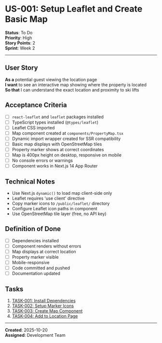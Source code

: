 # US-001: Setup Leaflet and Create Basic Map

**Status**: To Do  
**Priority**: High  
**Story Points**: 2  
**Sprint**: Week 2

---

## User Story

**As a** potential guest viewing the location page  
**I want** to see an interactive map showing where the property is located  
**So that** I can understand the exact location and proximity to ski lifts

## Acceptance Criteria

- [ ] `react-leaflet` and `leaflet` packages installed
- [ ] TypeScript types installed (`@types/leaflet`)
- [ ] Leaflet CSS imported
- [ ] Map component created at `components/PropertyMap.tsx`
- [ ] Dynamic import wrapper created for SSR compatibility
- [ ] Basic map displays with OpenStreetMap tiles
- [ ] Property marker shows at correct coordinates
- [ ] Map is 400px height on desktop, responsive on mobile
- [ ] No console errors or warnings
- [ ] Component works in Next.js 14 App Router

## Technical Notes

- Use Next.js `dynamic()` to load map client-side only
- Leaflet requires 'use client' directive
- Copy marker icons to `/public/leaflet/` directory
- Configure Leaflet icon paths in component
- Use OpenStreetMap tile layer (free, no API key)

## Definition of Done

- [ ] Dependencies installed
- [ ] Component renders without errors
- [ ] Map displays at correct location
- [ ] Property marker visible
- [ ] Mobile-responsive
- [ ] Code committed and pushed
- [ ] Documentation updated

## Tasks

1. [TASK-001: Install Dependencies](./tasks/TASK-001-install-dependencies.md)
2. [TASK-002: Setup Marker Icons](./tasks/TASK-002-setup-marker-icons.md)
3. [TASK-003: Create Map Component](./tasks/TASK-003-create-map-component.md)
4. [TASK-004: Add to Location Page](./tasks/TASK-004-add-to-location-page.md)

---

**Created**: 2025-10-20  
**Assigned**: Development Team
